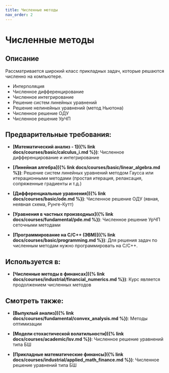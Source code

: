 ```yaml
---
title: Численные методы
nav_order: 2
---
```


# Численные методы


## Описание 
Рассматривается широкий класс прикладных задач, которые решаются численно на компьютере.
- Интерполяция
- Численное дифференцирование
- Численное интегрирование
- Решение систем линейных уравнений 
- Решение нелинейных уравнений (метод Ньютона)
- Численное решение ОДУ
- Численное решение УрЧП


## Предварительные требования:

- **[Математический анализ - 1]({% link docs/courses/basic/calculus_i.md %})**: Численное дифференцирование и интегрирование


- **[Линейная алгебра]({% link docs/courses/basic/linear_algebra.md %})**: Решение систем линейных уравнений методом Гаусса или итерационными методами (простая итерация, релаксация, сопряженные градиенты и т.д.)


- **[Дифференциальные уравнения]({% link docs/courses/basic/ode.md %})**: Численное решение ОДУ (явная, неявная схема, Рунге-Кутт)


- **[Уравнения в частных производных]({% link docs/courses/fundamental/pde.md %})**: Численное решение УрЧП сеточными методами


- **[Программирование на С/С++ (ЭВМ)]({% link docs/courses/basic/programming.md %})**: Для решения задач по численным методам нужно программировать на C/C++.



## Используется в:

- **[Численные методы в финансах]({% link docs/courses/industrial/financial_numerics.md %})**: Курс является продолжением численных методов



## Смотреть также:

- **[Выпуклый анализ]({% link docs/courses/fundamental/convex_analysis.md %})**: Методы оптимизации


- **[Модели стохастической волатильности]({% link docs/courses/academic/lsv.md %})**: Численное решение уравнений типа БШ


- **[Прикладные математические финансы]({% link docs/courses/industrial/applied_math_finance.md %})**: Численное решение уравнений типа БШ

